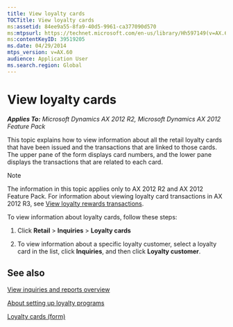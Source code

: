 ```yaml
---
title: View loyalty cards
TOCTitle: View loyalty cards
ms:assetid: 84ee9a55-8fa9-40d5-9961-ca377090d570
ms:mtpsurl: https://technet.microsoft.com/en-us/library/Hh597149(v=AX.60)
ms:contentKeyID: 39519205
ms.date: 04/29/2014
mtps_version: v=AX.60
audience: Application User
ms.search.region: Global
---
```


# View loyalty cards 


_**Applies To:** Microsoft Dynamics AX 2012 R2, Microsoft Dynamics AX 2012 Feature Pack_

This topic explains how to view information about all the retail loyalty cards that have been issued and the transactions that are linked to those cards. The upper pane of the form displays card numbers, and the lower pane displays the transactions that are related to each card.


> [!NOTE]
> <P>The information in this topic applies only to AX 2012 R2 and AX 2012 Feature Pack. For information about viewing loyalty card transactions in AX 2012 R3, see <A href="view-loyalty-rewards-transactions.md">View loyalty rewards transactions</A>.</P>



To view information about loyalty cards, follow these steps:

1.  Click **Retail** \> **Inquiries** \> **Loyalty cards**

2.  To view information about a specific loyalty customer, select a loyalty card in the list, click **Inquiries**, and then click **Loyalty customer**.

## See also

[View inquiries and reports overview](view-inquiries-and-reports-overview.md)

[About setting up loyalty programs](about-setting-up-loyalty-programs.md)

[Loyalty cards (form)](https://technet.microsoft.com/en-us/library/hh597314\(v=ax.60\))

  


